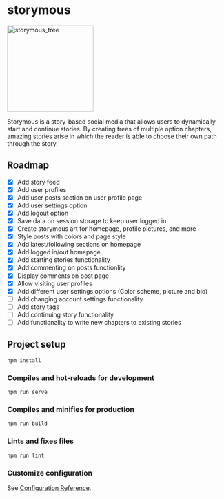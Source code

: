 
# storymous

<img src="https://github.com/aleixfortm/storymous/assets/95043218/0298a2af-3140-4de2-b4b3-1a0ee6262904" alt="storymous_tree" width="200" height="auto">

Storymous is a story-based social media that allows users to dynamically start and continue stories. By creating trees of multiple option chapters, amazing stories arise in which the reader is able to choose their own path through the story.

## Roadmap
- [x] Add story feed
- [x] Add user profiles
- [x] Add user posts section on user profile page
- [x] Add user settings option
- [x] Add logout option
- [x] Save data on session storage to keep user logged in
- [x] Create storymous art for homepage, profile pictures, and more
- [x] Style posts with colors and page style
- [x] Add latest/following sections on homepage
- [x] Add logged in/out homepage
- [x] Add starting stories functionality
- [x] Add commenting on posts functionlity
- [x] Display comments on post page
- [x] Allow visiting user profiles
- [x] Add different user settings options (Color scheme, picture and bio)
- [ ] Add changing account settings functionality
- [ ] Add story tags
- [ ] Add continuing story functionality
- [ ] Add functionality to write new chapters to existing stories

## Project setup
```
npm install
```

### Compiles and hot-reloads for development
```
npm run serve
```

### Compiles and minifies for production
```
npm run build
```

### Lints and fixes files
```
npm run lint
```

### Customize configuration
See [Configuration Reference](https://cli.vuejs.org/config/).
